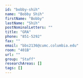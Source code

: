 ```yaml
---
id: "bobby-shih"
name: "Bobby Shih"
firstName: "Bobby"
lastName: "Shih"
postNominalLetters: ""
title: "GRA"
phone: "851-5292"
fax: ""
email: "bbs2136@cumc.columbia.edu"
room: "401B"
url: ""
group: "Staff"
researchAreas: []
tags: []
---
```

